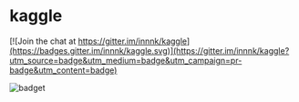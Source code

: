 # kaggle

[![Join the chat at https://gitter.im/innnk/kaggle](https://badges.gitter.im/innnk/kaggle.svg)](https://gitter.im/innnk/kaggle?utm_source=badge&utm_medium=badge&utm_campaign=pr-badge&utm_content=badge)

![badget](https://camo.githubusercontent.com/fe2d4585770bf435f1f6d4bff22e4d4f5e0868db/68747470733a2f2f696d672e736869656c64732e696f2f62616467652f6c616e67756167652d507974686f6e253230253246253230432b2b25323031312d6f72616e67652e737667)